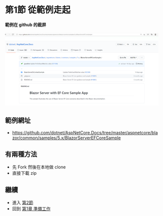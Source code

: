 # 第1節 從範例走起
#### 範例在 github 的截屏  
![img/2.PNG](img/2021-02-08/2.PNG "Sample")

## 範例網址
- https://github.com/dotnet/AspNetCore.Docs/tree/master/aspnetcore/blazor/common/samples/5.x/BlazorServerEFCoreSample


## 有兩種方法
- 先 Fork 然後在本地做 clone
- 直接下載 zip 

## 繼續 
- 進入 [第2節](A02.md)
- 回到 [第1章 準備工作](Chapter01)
